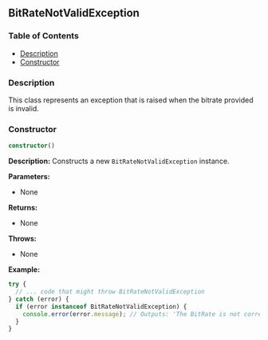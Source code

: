 ## BitRateNotValidException

### Table of Contents
* [Description](#description)
* [Constructor](#constructor)

### Description

This class represents an exception that is raised when the bitrate provided is invalid. 

### Constructor

```typescript
constructor()
```

**Description:**
Constructs a new `BitRateNotValidException` instance.

**Parameters:**

* None

**Returns:**

* None

**Throws:**

* None

**Example:**

```typescript
try {
  // ... code that might throw BitRateNotValidException
} catch (error) {
  if (error instanceof BitRateNotValidException) {
    console.error(error.message); // Outputs: 'The BitRate is not correct. Correct values are 8 | 16 | 24 | 32.'
  }
}
```
